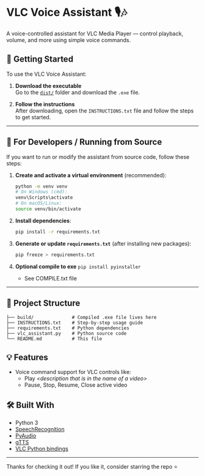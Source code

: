# VLC Voice Assistant 🎙️🎶

A voice-controlled assistant for VLC Media Player — control playback, volume, and more using simple voice commands.

## 🚀 Getting Started

To use the VLC Voice Assistant:

1. **Download the executable**  
   Go to the [`dist/`](./dist) folder and download the `.exe` file.

2. **Follow the instructions**  
   After downloading, open the `INSTRUCTIONS.txt` file and follow the steps to get started.

---

## 🐍 For Developers / Running from Source

If you want to run or modify the assistant from source code, follow these steps:

1. **Create and activate a virtual environment** (recommended):

   ```bash
   python -m venv venv
   # On Windows (cmd):
   venv\Scripts\activate
   # On macOS/Linux:
   source venv/bin/activate
   ```

2. **Install dependencies**:

   ```bash
   pip install -r requirements.txt
   ```

3. **Generate or update `requirements.txt`** (after installing new packages):

   ```bash
   pip freeze > requirements.txt
   ```

4. **Optional compile to exe**
   `pip install pyinstaller`
   - See COMPILE.txt file

---

## 📁 Project Structure

```
├── build/              # Compiled .exe file lives here
├── INSTRUCTIONS.txt    # Step-by-step usage guide
├── requirements.txt    # Python dependencies
├── vlc_assistant.py    # Python source code
└── README.md           # This file
```

## 💡 Features

- Voice command support for VLC controls like:
  - Play _\<description that is in the name of a video\>_
  - Pause, Stop, Resume, Close active video

## 🛠️ Built With

- Python 3
- [SpeechRecognition](https://pypi.org/project/SpeechRecognition/)
- [PyAudio](https://pypi.org/project/PyAudio/)
- [gTTS](https://pypi.org/project/gTTS/)
- [VLC Python bindings](https://pypi.org/project/python-vlc/)

---

Thanks for checking it out! If you like it, consider starring the repo ⭐
